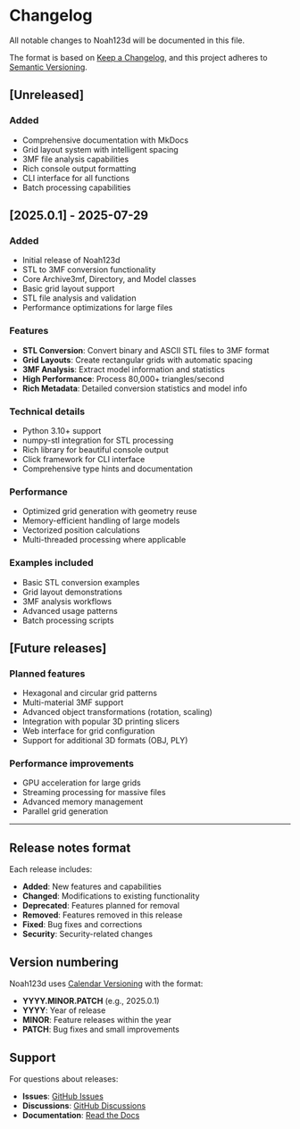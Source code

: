 # Changelog

All notable changes to Noah123d will be documented in this file.

The format is based on [Keep a Changelog](https://keepachangelog.com/en/1.0.0/),
and this project adheres to [Semantic Versioning](https://semver.org/spec/v2.0.0.html).

## [Unreleased]

### Added
- Comprehensive documentation with MkDocs
- Grid layout system with intelligent spacing
- 3MF file analysis capabilities
- Rich console output formatting
- CLI interface for all functions
- Batch processing capabilities

## [2025.0.1] - 2025-07-29

### Added
- Initial release of Noah123d
- STL to 3MF conversion functionality
- Core Archive3mf, Directory, and Model classes
- Basic grid layout support
- STL file analysis and validation
- Performance optimizations for large files

### Features
- **STL Conversion**: Convert binary and ASCII STL files to 3MF format
- **Grid Layouts**: Create rectangular grids with automatic spacing
- **3MF Analysis**: Extract model information and statistics
- **High Performance**: Process 80,000+ triangles/second
- **Rich Metadata**: Detailed conversion statistics and model info

### Technical details
- Python 3.10+ support
- numpy-stl integration for STL processing
- Rich library for beautiful console output
- Click framework for CLI interface
- Comprehensive type hints and documentation

### Performance
- Optimized grid generation with geometry reuse
- Memory-efficient handling of large models
- Vectorized position calculations
- Multi-threaded processing where applicable

### Examples included
- Basic STL conversion examples
- Grid layout demonstrations
- 3MF analysis workflows
- Advanced usage patterns
- Batch processing scripts

## [Future releases]

### Planned features
- Hexagonal and circular grid patterns
- Multi-material 3MF support
- Advanced object transformations (rotation, scaling)
- Integration with popular 3D printing slicers
- Web interface for grid configuration
- Support for additional 3D formats (OBJ, PLY)

### Performance improvements
- GPU acceleration for large grids
- Streaming processing for massive files
- Advanced memory management
- Parallel grid generation

---

## Release notes format

Each release includes:
- **Added**: New features and capabilities
- **Changed**: Modifications to existing functionality  
- **Deprecated**: Features planned for removal
- **Removed**: Features removed in this release
- **Fixed**: Bug fixes and corrections
- **Security**: Security-related changes

## Version numbering

Noah123d uses [Calendar Versioning](https://calver.org/) with the format:
- **YYYY.MINOR.PATCH** (e.g., 2025.0.1)
- **YYYY**: Year of release
- **MINOR**: Feature releases within the year
- **PATCH**: Bug fixes and small improvements

## Support

For questions about releases:
- **Issues**: [GitHub Issues](https://github.com/42sol-eu/noah123d/issues)
- **Discussions**: [GitHub Discussions](https://github.com/42sol-eu/noah123d/discussions)
- **Documentation**: [Read the Docs](https://noah123d.readthedocs.io/)
